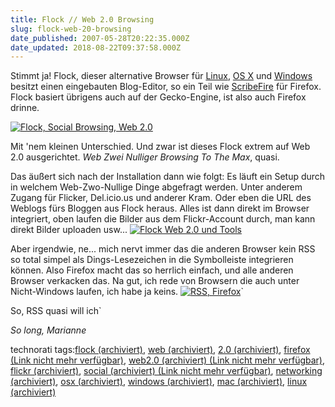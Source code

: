 ```yaml
---
title: Flock // Web 2.0 Browsing
slug: flock-web-20-browsing
date_published: 2007-05-28T20:22:35.000Z
date_updated: 2018-08-22T09:37:58.000Z
---
```


Stimmt ja! Flock, dieser alternative Browser für [Linux](http://downloads.flock.com/?utm_source=flockcom&amp;utm_medium=dlpage&amp;utm_campaign=flockcom002&amp;utm_content=lin_languagei&amp;product=flock-0.7.13&amp;os=linux), [OS X](http://downloads.flock.com/?utm_source=flockcom&amp;utm_medium=dlpage&amp;utm_campaign=flockcom002&amp;utm_content=mac_language&amp;product=flock-0.7.13&amp;os=mac) und [Windows](http://downloads.flock.com/?utm_source=flockcom&amp;utm_medium=dlpage&amp;utm_campaign=flockcom002&amp;utm_content=win_language&amp;product=flock-0.7.13&amp;os=win) besitzt einen eingebauten Blog-Editor, so ein Teil wie [ScribeFire](http://scribefire.com/) für Firefox. Flock basiert übrigens auch auf der Gecko-Engine, ist also auch Firefox drinne.

[![Flock, Social Browsing, Web 2.0](//www.flock.com/themes/flock/images/logo3.jpg)
](http://www.flock.com/)

Mit 'nem kleinen Unterschied. Und zwar ist dieses Flock extrem auf Web 2.0 ausgerichtet. *Web Zwei Nulliger Browsing To The Max*, quasi.

Das äußert sich nach der Installation dann wie folgt: Es läuft ein Setup durch in welchem Web-Zwo-Nullige Dinge abgefragt werden. Unter anderem Zugang für Flicker, Del.icio.us und anderer Kram. Oder eben die URL des Weblogs fürs Bloggen aus Flock heraus. Alles ist dann direkt im Browser integriert, oben laufen die Bilder aus dem Flickr-Account durch, man kann direkt Bilder uploaden usw...
[![Flock Web 2.0 und Tools](//picdump.thafaker.de/2007/05/flock.ausgeklappt_tmb.jpg)](http://picdump.thafaker.de/2007/05/flock.ausgeklappt_big.jpg)

Aber irgendwie, ne... mich nervt immer das die anderen Browser kein RSS so total simpel als Dings-Lesezeichen in die Symbolleiste integrieren können. Also Firefox macht das so herrlich einfach, und alle anderen Browser verkacken das. Na gut, ich rede von Browsern die auch unter Nicht-Windows laufen, ich habe ja keins.
[![RSS, Firefox](//picdump.thafaker.de/2007/05/rssfirefox.thumbnail.png)](http://picdump.thafaker.de/2007/05/rssfirefox.png)`

So, RSS quasi will ich`

*So long, Marianne*

technorati tags:[flock (archiviert)](http://web.archive.org/web/20070616031538/http://technorati.com:80/tag/flock), [web (archiviert)](http://web.archive.org/web/20070528114847/http://technorati.com:80/tag/web), [2.0 (archiviert)](http://web.archive.org/web/20070322034750/http://technorati.com:80/tag/2.0), [firefox (Link nicht mehr verfügbar)](http://technorati.com/tag/firefox), [web2.0 (archiviert) (Link nicht mehr verfügbar)](http://web.archive.org/web/20070518172530/http://www.technorati.com:80/tag/web2.0), [flickr (archiviert)](http://web.archive.org/web/20060612213913/http://technorati.com:80/tag/flickr), [social (archiviert) (Link nicht mehr verfügbar)](http://web.archive.org/web/20070516105519/http://www.technorati.com:80/tag/social), [networking (archiviert)](http://web.archive.org/web/20060615223152/http://technorati.com:80/tag/networking), [osx (archiviert)](http://web.archive.org/web/20060613005241/http://technorati.com:80/tag/osx), [windows (archiviert)](http://web.archive.org/web/20070529143535/http://technorati.com:80/tag/Windows), [mac (archiviert)](http://web.archive.org/web/20070517173133/http://www.technorati.com:80/tag/mac), [linux (archiviert)](http://web.archive.org/web/20070523172020/http://technorati.com:80/tag/linux)
